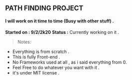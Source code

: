 ## PATH FINDING PROJECT
#### I will work on it time to time  (Busy with other stuff) .

**Started on  : 9/2/2k20**
**Status :** Currently working on it . 

>Notes:

+ Everything is from scratch .
+ This is fully Front-end .
+ No Frameworks used at all , as i said everything from 0.
+ Feel Free to do whatever you want with it .
+ it's under MIT license .
